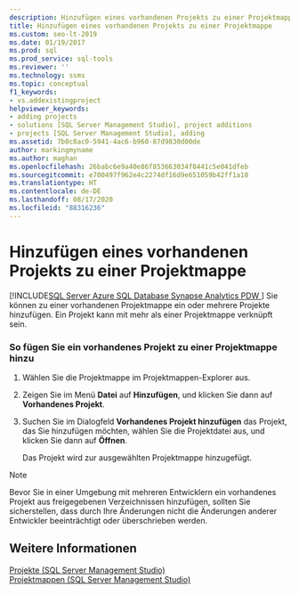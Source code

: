 ```yaml
---
description: Hinzufügen eines vorhandenen Projekts zu einer Projektmappe
title: Hinzufügen eines vorhandenen Projekts zu einer Projektmappe
ms.custom: seo-lt-2019
ms.date: 01/19/2017
ms.prod: sql
ms.prod_service: sql-tools
ms.reviewer: ''
ms.technology: ssms
ms.topic: conceptual
f1_keywords:
- vs.addexistingproject
helpviewer_keywords:
- adding projects
- solutions [SQL Server Management Studio], project additions
- projects [SQL Server Management Studio], adding
ms.assetid: 7b0c8ac0-5941-4ac6-b960-87d9830d00de
author: markingmyname
ms.author: maghan
ms.openlocfilehash: 26babc6e9a40e86f853663034f8441c5e041dfeb
ms.sourcegitcommit: e700497f962e4c2274df16d9e651059b42ff1a10
ms.translationtype: HT
ms.contentlocale: de-DE
ms.lasthandoff: 08/17/2020
ms.locfileid: "88316236"
---
```

# <a name="add-an-existing-project-to-a-solution"></a>Hinzufügen eines vorhandenen Projekts zu einer Projektmappe
[!INCLUDE[SQL Server Azure SQL Database Synapse Analytics PDW ](../../includes/applies-to-version/sql-asdb-asdbmi-asa-pdw.md)]
Sie können zu einer vorhandenen Projektmappe ein oder mehrere Projekte hinzufügen. Ein Projekt kann mit mehr als einer Projektmappe verknüpft sein.  
  
### <a name="to-add-an-existing-project-to-a-solution"></a>So fügen Sie ein vorhandenes Projekt zu einer Projektmappe hinzu  
  
1.  Wählen Sie die Projektmappe im Projektmappen-Explorer aus.  
  
2.  Zeigen Sie im Menü **Datei** auf **Hinzufügen**, und klicken Sie dann auf **Vorhandenes Projekt**.  
  
3.  Suchen Sie im Dialogfeld **Vorhandenes Projekt hinzufügen** das Projekt, das Sie hinzufügen möchten, wählen Sie die Projektdatei aus, und klicken Sie dann auf **Öffnen**.  
  
    Das Projekt wird zur ausgewählten Projektmappe hinzugefügt.  
  
> [!NOTE]  
> Bevor Sie in einer Umgebung mit mehreren Entwicklern ein vorhandenes Projekt aus freigegebenen Verzeichnissen hinzufügen, sollten Sie sicherstellen, dass durch Ihre Änderungen nicht die Änderungen anderer Entwickler beeinträchtigt oder überschrieben werden.  
  
## <a name="see-also"></a>Weitere Informationen  
[Projekte (SQL Server Management Studio)](../../ssms/solution/projects-sql-server-management-studio.md)  
[Projektmappen (SQL Server Management Studio)](../../ssms/solution/solutions-sql-server-management-studio.md)  
  
